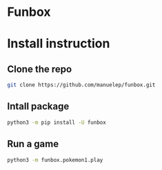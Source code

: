 # Funbox

# Install instruction

## Clone the repo

```sh
git clone https://github.com/manuelep/funbox.git
```

## Intall package

```sh
python3 -m pip install -U funbox
```

## Run a game

```sh
python3 -m funbox.pokemon1.play
```
